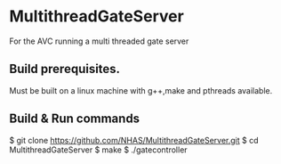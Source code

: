 # MultithreadGateServer
For the AVC running a multi threaded gate server

## Build prerequisites.
Must be built on a linux machine with g++,make and pthreads available.

## Build & Run commands
$ git clone https://github.com/NHAS/MultithreadGateServer.git
$ cd MultithreadGateServer
$ make
$ ./gatecontroller
